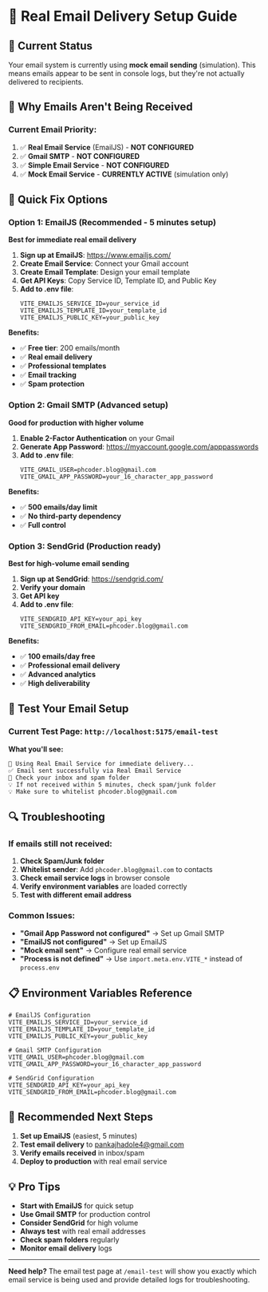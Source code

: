 # 🚀 Real Email Delivery Setup Guide

## 🎯 **Current Status**
Your email system is currently using **mock email sending** (simulation). This means emails appear to be sent in console logs, but they're not actually delivered to recipients.

## 📧 **Why Emails Aren't Being Received**

### **Current Email Priority:**
1. ✅ **Real Email Service** (EmailJS) - **NOT CONFIGURED**
2. ✅ **Gmail SMTP** - **NOT CONFIGURED** 
3. ✅ **Simple Email Service** - **NOT CONFIGURED**
4. ✅ **Mock Email Service** - **CURRENTLY ACTIVE** (simulation only)

## 🔧 **Quick Fix Options**

### **Option 1: EmailJS (Recommended - 5 minutes setup)**
**Best for immediate real email delivery**

1. **Sign up at EmailJS**: https://www.emailjs.com/
2. **Create Email Service**: Connect your Gmail account
3. **Create Email Template**: Design your email template
4. **Get API Keys**: Copy Service ID, Template ID, and Public Key
5. **Add to .env file**:
   ```env
   VITE_EMAILJS_SERVICE_ID=your_service_id
   VITE_EMAILJS_TEMPLATE_ID=your_template_id
   VITE_EMAILJS_PUBLIC_KEY=your_public_key
   ```

**Benefits:**
- ✅ **Free tier**: 200 emails/month
- ✅ **Real email delivery**
- ✅ **Professional templates**
- ✅ **Email tracking**
- ✅ **Spam protection**

### **Option 2: Gmail SMTP (Advanced setup)**
**Good for production with higher volume**

1. **Enable 2-Factor Authentication** on your Gmail
2. **Generate App Password**: https://myaccount.google.com/apppasswords
3. **Add to .env file**:
   ```env
   VITE_GMAIL_USER=phcoder.blog@gmail.com
   VITE_GMAIL_APP_PASSWORD=your_16_character_app_password
   ```

**Benefits:**
- ✅ **500 emails/day limit**
- ✅ **No third-party dependency**
- ✅ **Full control**

### **Option 3: SendGrid (Production ready)**
**Best for high-volume email sending**

1. **Sign up at SendGrid**: https://sendgrid.com/
2. **Verify your domain**
3. **Get API key**
4. **Add to .env file**:
   ```env
   VITE_SENDGRID_API_KEY=your_api_key
   VITE_SENDGRID_FROM_EMAIL=phcoder.blog@gmail.com
   ```

**Benefits:**
- ✅ **100 emails/day free**
- ✅ **Professional email delivery**
- ✅ **Advanced analytics**
- ✅ **High deliverability**

## 🧪 **Test Your Email Setup**

### **Current Test Page**: `http://localhost:5175/email-test`

**What you'll see:**
```
📧 Using Real Email Service for immediate delivery...
✅ Email sent successfully via Real Email Service
📧 Check your inbox and spam folder
💡 If not received within 5 minutes, check spam/junk folder
💡 Make sure to whitelist phcoder.blog@gmail.com
```

## 🔍 **Troubleshooting**

### **If emails still not received:**

1. **Check Spam/Junk folder**
2. **Whitelist sender**: Add `phcoder.blog@gmail.com` to contacts
3. **Check email service logs** in browser console
4. **Verify environment variables** are loaded correctly
5. **Test with different email address**

### **Common Issues:**

- **"Gmail App Password not configured"** → Set up Gmail SMTP
- **"EmailJS not configured"** → Set up EmailJS
- **"Mock email sent"** → Configure real email service
- **"Process is not defined"** → Use `import.meta.env.VITE_*` instead of `process.env`

## 📋 **Environment Variables Reference**

```env
# EmailJS Configuration
VITE_EMAILJS_SERVICE_ID=your_service_id
VITE_EMAILJS_TEMPLATE_ID=your_template_id
VITE_EMAILJS_PUBLIC_KEY=your_public_key

# Gmail SMTP Configuration
VITE_GMAIL_USER=phcoder.blog@gmail.com
VITE_GMAIL_APP_PASSWORD=your_16_character_app_password

# SendGrid Configuration
VITE_SENDGRID_API_KEY=your_api_key
VITE_SENDGRID_FROM_EMAIL=phcoder.blog@gmail.com
```

## 🎯 **Recommended Next Steps**

1. **Set up EmailJS** (easiest, 5 minutes)
2. **Test email delivery** to pankajhadole4@gmail.com
3. **Verify emails received** in inbox/spam
4. **Deploy to production** with real email service

## 💡 **Pro Tips**

- **Start with EmailJS** for quick setup
- **Use Gmail SMTP** for production control
- **Consider SendGrid** for high volume
- **Always test** with real email addresses
- **Check spam folders** regularly
- **Monitor email delivery** logs

---

**Need help?** The email test page at `/email-test` will show you exactly which email service is being used and provide detailed logs for troubleshooting. 